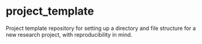 # project_template

Project template repository for setting up a directory and file structure for a new research project, with reproducibility in mind.